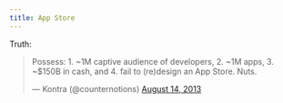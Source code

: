 ```yaml
---
title: App Store
---
```


Truth:

<blockquote class="twitter-tweet">
<p>
	Possess:
	&#10;1. ~1M captive audience of developers,
	&#10;2. ~1M apps,
	&#10;3. ~$150B in cash, and
	&#10;4. fail to (re)design an App Store.
	&#10;Nuts.
</p>

&mdash; Kontra (@counternotions)
<a href="https://twitter.com/counternotions/statuses/367619924929568768">
	August 14, 2013
</a>
</blockquote>
